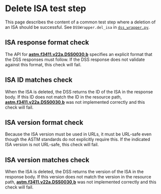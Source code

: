 # Delete ISA test step

This page describes the content of a common test step where a deletion of an ISA should be successful.
See `DSSWrapper.del_isa` in [`dss_wrapper.py`](../../../dss_wrapper.py).

## ISA response format check

The API for **[astm.f3411.v22a.DSS0030,b](../../../../../../requirements/astm/f3411/v22a.md)** specifies an explicit format that the DSS responses must follow.  If the DSS response does not validate against this format, this check will fail.

## ISA ID matches check

When the ISA is deleted, the DSS returns the ID of the ISA in the response body.  If this ID does not match the ID in the resource path, **[astm.f3411.v22a.DSS0030,b](../../../../../../requirements/astm/f3411/v22a.md)** was not implemented correctly and this check will fail.

## ISA version format check

Because the ISA version must be used in URLs, it must be URL-safe even though the ASTM standards do not explicitly require this.  If the indicated ISA version is not URL-safe, this check will fail.

## ISA version matches check

When the ISA is deleted, the DSS returns the version of the ISA in the response body.  If this version does not match the version in the resource path, **[astm.f3411.v22a.DSS0030,b](../../../../../../requirements/astm/f3411/v22a.md)** was not implemented correctly and this check will fail.
